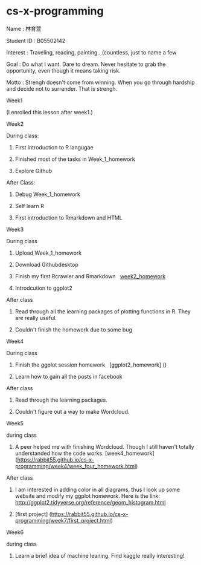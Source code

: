 # cs-x-programming
Name : 林育萱 

Student ID : B05502142

Interest : Traveling, reading, painting...(countless, just to name a few

Goal : Do what I want. Dare to dream. Never hesitate to grab the opportunity, even though it means taking risk.

Motto : Strengh doesn't come from winning. When you go through hardship and decide not to surrender. That is strengh.

Week1

(I enrolled this lesson after week1.)

Week2

During class:

1. First introduction to R langugae

2. Finished most of the tasks in Week_1_homework

3. Explore Github

After Class:

1. Debug Week_1_homework

2. Self learn R

3. First introduction to Rmarkdown and HTML

Week3

During class

1. Upload Week_1_homework

2. Download Githubdesktop

3. Finish my first Rcrawler and Rmarkdown
   [week2_homework](file:///C:/Users/Christine%20Lin/Documents/GitHub/cs-x-programming/week2/week2rmarkdown.html)

4. Introdcution to ggplot2

After class

1. Read through all the learning packages of plotting functions in R. They are really useful.

2. Couldn't finish the homework due to some bug

Week4

During class

1. Finish the ggplot session homework
   [ggplot2_homework] ()

2. Learn how to gain all the posts in facebook

After class

1. Read through the learning packages.

2. Couldn't figure out a way to make Wordcloud.

Week5

during class

1. A peer helped me with finishing Wordcloud. Though I still haven't totally understanded how the code works.
   [week4_homework] (https://rabbit55.github.io/cs-x-programming/week4/week_four_homework.html)

After class

1. I am interested in adding color in all diagrams, thus I look up some website and modify my ggplot homework.
Here is the link: http://ggplot2.tidyverse.org/reference/geom_histogram.html

2. [first project] (https://rabbit55.github.io/cs-x-programming/week7/first_project.html)

Week6

during class

1. Learn a brief idea of machine leaning. Find kaggle really interesting! 

